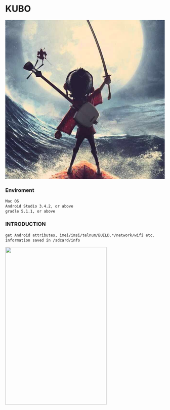 # KUBO
![image](https://github.com/syl0224/KUBO/blob/master/screenshot/kubo.jpeg)

### Enviroment
```
Mac OS
Android Studio 3.4.2, or above
gradle 5.1.1, or above
```

### INTRODUCTION
```
get Android attributes, imei/imsi/telnum/BUILD.*/network/wifi etc.
information saved in /sdcard/info
```
<image src="https://github.com/syl0224/KUBO/blob/master/screenshot/screenshot.png" width="320" height="500"/>
